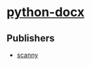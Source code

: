 # [python-docx](https://pypi.org/project/python-docx)



## Publishers
- [scanny](https://pypi.org/user/scanny)

